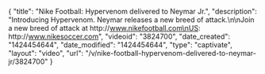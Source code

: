 {
    "title": "Nike Football: Hypervenom delivered to Neymar Jr.",
    "description": "Introducing Hypervenom. Neymar releases a new breed of attack.\n\nJoin a new breed of attack at http:\/\/www.nikefootball.com\nUS: http:\/\/www.nikesoccer.com",
    "videoid": "3824700",
    "date_created": "1424454644",
    "date_modified": "1424454644",
    "type": "captivate",
    "layout": "video",
    "url": "\/v\/nike-football-hypervenom-delivered-to-neymar-jr\/3824700"
}